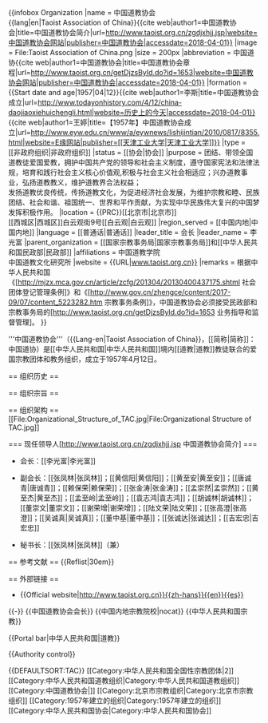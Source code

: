 {{infobox Organization
|name                = 中国道教协会<br />{{lang|en|Taoist Association of China}}<ref name="about">{{cite web|author1=中国道教协会|title=中国道教协会简介|url=http://www.taoist.org.cn/zgdjxhjj.jsp|website=中国道教协会网站|publisher=中国道教协会|accessdate=2018-04-01}}</ref>
|image               = File:Taoist Association of China.png
|size                = 200px
|abbreviation        = 中国道协<ref name="rule">{{cite web|author1=中国道教协会|title=中国道教协会章程|url=http://www.taoist.org.cn/getDjzsById.do?id=1653|website=中国道教协会网站|publisher=中国道教协会|accessdate=2018-04-01}}</ref>
|formation           = {{Start date and age|1957|04|12}}<ref>{{cite web|author1=李斯|title=中国道教协会成立|url=http://www.todayonhistory.com/4/12/china-daojiaoxiehuichengli.html|website=历史上的今天|accessdate=2018-04-01}}</ref><ref name="day">{{cite web|author1=王婷|title=【1957年】中国道教协会成立|url=http://www.eyw.edu.cn/www/a/eywnews/lishijintian/2010/0817/8355.html|website=E缘网站|publisher=[[天津工业大学|天津工业大学]]}}</ref>
|type                = [[非政府组织|非政府组织]]
|status              = [[协会|协会]]
|purpose             = 团结、带领全国道教徒爱国爱教，拥护中国共产党的领导和社会主义制度，遵守国家宪法和法律法规，培育和践行社会主义核心价值观,积极与社会主义社会相适应；兴办道教事业，弘扬道教教义，维护道教界合法权益；<br />发扬道教优良传统，传扬道教文化，为促进经济社会发展，为维护宗教和睦、民族团结、社会和谐、祖国统一、世界和平作贡献，为实现中华民族伟大复兴的中国梦发挥积极作用。<ref name="rule" />
|location            = {{PRC}}[[北京市|北京市]]<br />[[西城区|西城区]]白云观街9号[[白云观|白云观]]
|region_served       = [[中国内地|中国内地]]
|language            = [[普通话|普通话]]
|leader_title        = 会长
|leader_name         = 李光富<ref name="about" />
|parent_organization = [[国家宗教事务局|国家宗教事务局]]和[[中华人民共和国民政部|民政部]]
|affiliations        = 中国道教学院<br />中国道教文化研究所
|website             = {{URL|www.taoist.org.cn}}
|remarks             = 根据中华人民共和国《[http://mjzx.mca.gov.cn/article/zcfg/201304/20130400437175.shtml 社会团体登记管理条例]》和《[http://www.gov.cn/zhengce/content/2017-09/07/content_5223282.htm 宗教事务条例]》，中国道教协会必须接受民政部和宗教事务局的[http://www.taoist.org.cn/getDjzsById.do?id=1653 业务指导和监督管理]。
}}

'''中国道教协会'''（{{Lang-en|Taoist Association of China}}，[[简称|简称]]：中国道协）是[[中华人民共和国|中华人民共和国]]境内[[道教|道教]]教徒联合的爱国宗教团体和教务组织，成立于1957年4月12日。<ref name="about" /><ref name="day" />

== 组织历史 ==

== 组织宗旨 ==

== 组织架构 ==
[[File:Organizational_Structure_of_TAC.jpg|File:Organizational Structure of TAC.jpg]]

=== 现任领导人<ref>[http://www.taoist.org.cn/zgdjxhjj.jsp 中国道教协会简介]</ref> ===
* 会长：[[李光富|李光富]]

* 副会长：[[张凤林|张凤林]]；[[黄信阳|黄信阳]]；[[黄至安|黄至安]]；[[唐诚青|唐诚青]]；[[赖保荣|赖保荣]]；[[张金涛|张金涛]]；[[孟崇然|孟崇然]]；[[黄至杰|黄至杰]]；[[孟至岭|孟至岭]]；[[袁志鸿|袁志鸿]]；[[胡诚林|胡诚林]]；[[董崇文|董崇文]]；[[谢荣增|谢荣增]]；[[陆文荣|陆文荣]]；[[张高澄|张高澄]]；[[吴诚真|吴诚真]]；[[董中基|董中基]]；[[张诚达|张诚达]]；[[吉宏忠|吉宏忠]]

* 秘书长：[[张凤林|张凤林]]（兼）

== 参考文献 ==
{{Reflist|30em}}

== 外部链接 ==
* {{Official website|http://www.taoist.org.cn}}{{zh-hans}}{{en}}{{es}}

{{-}}
{{中国道教协会会长}}
{{中国内地宗教院校|nocat}}
{{中华人民共和国宗教}}

{{Portal bar|中华人民共和国|道教}}

{{Authority control}}

{{DEFAULTSORT:TAC}}
[[Category:中华人民共和国全国性宗教团体|2]]
[[Category:中华人民共和国道教组织|Category:中华人民共和国道教组织]]
[[Category:中国道教协会|]]
[[Category:北京市宗教组织|Category:北京市宗教组织]]
[[Category:1957年建立的组织|Category:1957年建立的组织]]
[[Category:中华人民共和国协会|Category:中华人民共和国协会]]